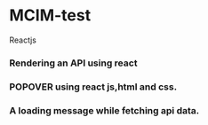 # MCIM-test
Reactjs
### Rendering an API using react
### POPOVER using react js,html and css.
### A loading message while fetching api data.
